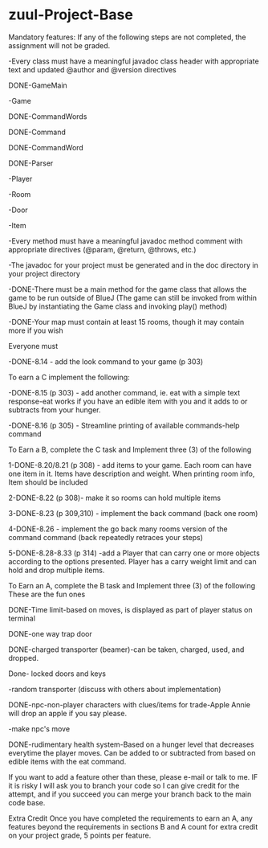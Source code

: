 # zuul-Project-Base
 
Mandatory features:
If any of the following steps are not completed, the assignment will not be graded.

-Every class must have a meaningful javadoc class header with appropriate text and updated @author and @version directives

DONE-GameMain

-Game

DONE-CommandWords

DONE-Command

DONE-CommandWord

DONE-Parser

-Player

-Room

-Door

-Item

-Every method must have a meaningful javadoc method comment with appropriate directives (@param, @return, @throws, etc.)

-The javadoc for your project must be generated and in the doc directory in your project directory

-DONE-There must be a main method for the game class that allows the game to be run outside of BlueJ
(The game can still be invoked from within BlueJ by instantiating the Game class and invoking play() method)

-DONE-Your map must contain at least 15 rooms, though it may contain more if you wish

Everyone must 

-DONE-8.14 - add the look command to your game (p 303) 

To earn a C implement the following:

-DONE-8.15 (p 303) - add another command, ie. eat with a simple text response-eat works if you have an edible item with you and it adds to or subtracts from your hunger.

-DONE-8.16 (p 305) - Streamline printing of available commands-help command
 

To Earn a B, complete the C task and Implement three (3) of the following

1-DONE-8.20/8.21 (p 308) - add items to your game. Each room can have one item in it. Items have description and weight. When printing room info, Item should be included

2-DONE-8.22 (p 308)- make it so rooms can hold multiple items

3-DONE-8.23 (p 309,310) - implement the back command (back one room)

4-DONE-8.26 - implement the go back many rooms version of the command command (back repeatedly retraces your steps)

5-DONE-8.28-8.33  (p 314) -add a Player that can carry one or more objects according to the options presented. Player has a carry weight limit and can hold and drop multiple items.


To Earn an A, complete the B task and Implement three (3) of the following
These are the fun ones

DONE-Time limit-based on moves, is displayed as part of player status on terminal

DONE-one way trap door

DONE-charged transporter (beamer)-can be taken, charged, used, and dropped.

Done- locked doors and keys

-random transporter (discuss with others about implementation)

DONE-npc-non-player characters with clues/items for trade-Apple Annie will drop an apple if you say please.

-make npc's move 

DONE-rudimentary health system-Based on a hunger level that decreases everytime the player moves.  Can be added to or subtracted from  based on edible items with the eat command.

If you want to add a feature other than these, please e-mail or talk to me. IF it is risky I will ask you to branch your code so I can give credit for the attempt, and if you succeed you can merge your branch back to the main code base. 

 

Extra Credit
Once you have completed the requirements to earn an A, any features beyond the requirements in sections B and A count for extra credit on your project grade,  5 points per feature.
